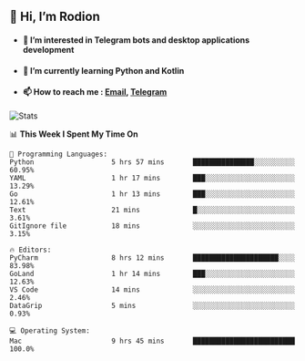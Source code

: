 ## 👋 Hi, I’m Rodion
- #### 👀 I’m interested in Telegram bots and desktop applications development
- #### 🌱 I’m currently learning Python and Kotlin
- #### 📫 How to reach me : [Email](mailto:me@lavn.ml), [Telegram](https://t.me/fast_geek)

![Stats](https://github-readme-stats.vercel.app/api?username=fast-geek&show_icons=true&theme=github_dark&hide_border=true&hide=issues&count_private=true&layout=compact)


<!--START_SECTION:waka-->
📊 **This Week I Spent My Time On** 

```text
💬 Programming Languages: 
Python                   5 hrs 57 mins       ███████████████░░░░░░░░░░   60.95% 
YAML                     1 hr 17 mins        ███░░░░░░░░░░░░░░░░░░░░░░   13.29% 
Go                       1 hr 13 mins        ███░░░░░░░░░░░░░░░░░░░░░░   12.61% 
Text                     21 mins             █░░░░░░░░░░░░░░░░░░░░░░░░   3.61% 
GitIgnore file           18 mins             ░░░░░░░░░░░░░░░░░░░░░░░░░   3.15%

🔥 Editors: 
PyCharm                  8 hrs 12 mins       █████████████████████░░░░   83.98% 
GoLand                   1 hr 14 mins        ███░░░░░░░░░░░░░░░░░░░░░░   12.63% 
VS Code                  14 mins             ░░░░░░░░░░░░░░░░░░░░░░░░░   2.46% 
DataGrip                 5 mins              ░░░░░░░░░░░░░░░░░░░░░░░░░   0.93%

💻 Operating System: 
Mac                      9 hrs 45 mins       █████████████████████████   100.0%

```


<!--END_SECTION:waka-->
